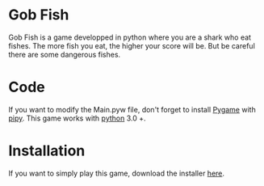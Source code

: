 # Gob Fish
Gob Fish is a game developped in python where you are a shark who eat fishes.
The more fish you eat, the higher your score will be.
But be careful there are some dangerous fishes.

# Code
If you want to modify the Main.pyw file, don't forget to install [Pygame](https://www.pygame.org/) with [pipy](https://pypi.org/).
This game works with [python](https://www.python.org/downloads/) 3.0 +.

# Installation
If you want to simply play this game, download the installer [here]().
